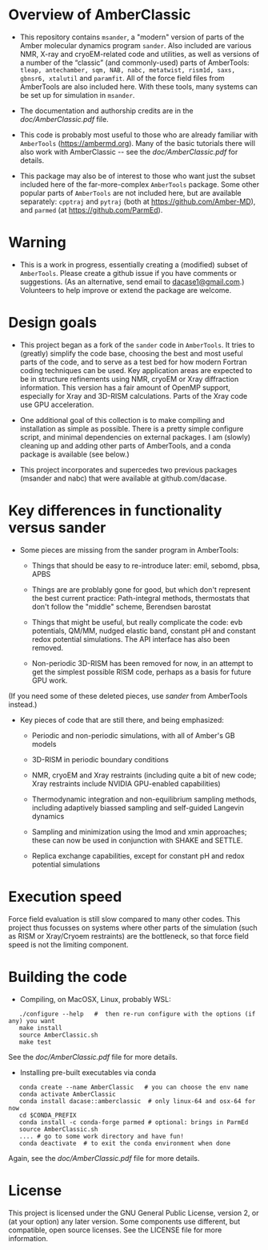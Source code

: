 # Overview of AmberClassic

* This repository contains `msander`, a "modern" version of parts of the Amber molecular dynamics program `sander`.  Also included are various NMR, X-ray and cryoEM-related code and utilities, as well as versions of a number of the “classic” (and commonly-used) parts of AmberTools: `tleap, antechamber, sqm, NAB, nabc, metatwist, rism1d, saxs, gbnsr6, xtalutil` and `paramfit`.  All of the force field files from AmberTools are also included here. With these tools, many systems can be set up for simulation in `msander`.

* The documentation and authorship credits are in the *doc/AmberClassic.pdf* file.

* This code is probably most useful to those who are already familiar with `AmberTools` (https://ambermd.org).  Many of the basic tutorials there will also work with AmberClassic -- see the *doc/AmberClassic.pdf* for details.

* This package may also be of interest to those who want just the subset included here of the far-more-complex `AmberTools` package.  Some other popular parts of `AmberTools` are not included here, but are available separately: `cpptraj` and `pytraj` (both at https://github.com/Amber-MD), and `parmed` (at https://github.com/ParmEd).

# Warning

* This is a work in progress, essentially creating a (modified) subset of `AmberTools`.  Please create a github issue if you have comments or suggestions.  (As an alternative, send email to dacase1@gmail.com.) Volunteers to help improve or extend the package are welcome.

# Design goals

* This project began as a fork of the `sander` code in `AmberTools`.  It tries to (greatly) simplify the code base, choosing the best and most useful parts of the code, and to serve as a test bed for how modern Fortran coding techniques can be used.  Key application areas are expected to be in structure refinements using NMR, cryoEM or Xray diffraction information.  This version has a fair amount of OpenMP support, especially for Xray and 3D-RISM calculations.  Parts of the Xray code use GPU acceleration.

* One additional goal of this collection is to make compiling and installation as simple as possible. There is a pretty simple configure script, and minimal dependencies on external packages.  I am (slowly) cleaning up and adding other parts of AmberTools, and a conda package is available (see below.)

* This project incorporates and supercedes two previous packages (msander and nabc) that were available at github.com/dacase.

# Key differences in functionality versus sander

* Some pieces are missing from the sander program in AmberTools:

  * Things that should be easy to re-introduce later: emil, sebomd, pbsa, APBS

  * Things are are problably gone for good, but which don't represent the best
current practice: Path-integral methods, thermostats that don't follow
the "middle" scheme, Berendsen barostat

  * Things that might be useful, but really complicate the code: evb
potentials, QM/MM, nudged elastic band, constant pH
and constant redox potential simulations.  The API interface has also been
removed.

  * Non-periodic 3D-RISM has been removed for now, in an attempt to get the
simplest possible RISM code, perhaps as a basis for future GPU work.

(If you need some of these deleted pieces, use *sander* from AmberTools
instead.)

* Key pieces of code that are still there, and being emphasized:

  * Periodic and non-periodic simulations, with all of Amber's GB models

  * 3D-RISM in periodic boundary conditions

  * NMR, cryoEM and Xray restraints (including quite a bit of new code; Xray
    restraints include NVIDIA GPU-enabled capabilities)

  * Thermodynamic integration and non-equilibrium sampling methods,
    including adaptively biassed sampling and self-guided Langevin dynamics

  * Sampling and minimization using the lmod and xmin approaches; these
    can now be used in conjunction with SHAKE and SETTLE.

  * Replica exchange capabilities, except for constant pH and redox potential
    simulations

# Execution speed

Force field evaluation is still slow compared to many other codes.  This project thus focusses on systems where other parts of the simulation (such as RISM or Xray/Cryoem restraints) are the bottleneck, so that force field speed is not the limiting component.

# Building the code

* Compiling, on MacOSX, Linux, probably WSL:
```
   ./configure --help   #  then re-run configure with the options (if any) you want
   make install
   source AmberClassic.sh
   make test
```
See the *doc/AmberClassic.pdf* file for more details.

* Installing pre-built executables via conda
```
   conda create --name AmberClassic   # you can choose the env name
   conda activate AmberClassic
   conda install dacase::amberclassic  # only linux-64 and osx-64 for now
   cd $CONDA_PREFIX
   conda install -c conda-forge parmed # optional: brings in ParmEd
   source AmberClassic.sh
   .... # go to some work directory and have fun!
   conda deactivate  # to exit the conda environment when done
```
Again, see the *doc/AmberClassic.pdf* file for more details.

# License

This project is licensed under the GNU General Public License, version 2, or (at your option) any later version.   Some components use different, but compatible, open source licenses.  See the LICENSE file for more information.

